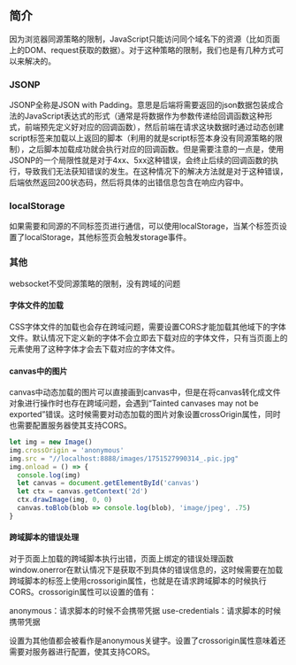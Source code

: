 ## 简介

因为浏览器同源策略的限制，JavaScript只能访问同个域名下的资源（比如页面上的DOM、request获取的数据）。对于这种策略的限制，我们也是有几种方式可以来解决的。

### JSONP

JSONP全称是JSON with Padding。意思是后端将需要返回的json数据包装成合法的JavaScript表达式的形式（通常是将数据作为参数传递给回调函数这种形式，前端预先定义好对应的回调函数），然后前端在请求这块数据时通过动态创建script标签来加载以上返回的脚本（利用的就是script标签本身没有同源策略的限制），之后脚本加载成功就会执行对应的回调函数。但是需要注意的一点是，使用JSONP的一个局限性就是对于4xx、5xx这种错误，会终止后续的回调函数的执行，导致我们无法获知错误的发生。在这种情况下的解决方法就是对于这种错误，后端依然返回200状态码，然后将具体的出错信息包含在响应内容中。

### localStorage

如果需要和同源的不同标签页进行通信，可以使用localStorage，当某个标签页设置了localStorage，其他标签页会触发storage事件。

### 其他

websocket不受同源策略的限制，没有跨域的问题

#### 字体文件的加载

CSS字体文件的加载也会存在跨域问题，需要设置CORS才能加载其他域下的字体文件。默认情况下定义新的字体不会立即去下载对应的字体文件，只有当页面上的元素使用了这种字体才会去下载对应的字体文件。

#### canvas中的图片

canvas中动态加载的图片可以直接画到canvas中，但是在将canvas转化成文件对象进行操作时也存在跨域问题，会遇到“Tainted canvases may not be exported”错误。这时候需要对动态加载的图片对象设置crossOrigin属性，同时也需要配置服务器使其支持CORS。

```javascript
let img = new Image()
img.crossOrigin = 'anonymous'
img.src = "//localhost:8888/images/1751527990314_.pic.jpg"
img.onload = () => {
  console.log(img)
  let canvas = document.getElementById('canvas')
  let ctx = canvas.getContext('2d')
  ctx.drawImage(img, 0, 0)
  canvas.toBlob(blob => console.log(blob), 'image/jpeg', .75)
}
```

#### 跨域脚本的错误处理

对于页面上加载的跨域脚本执行出错，页面上绑定的错误处理函数window.onerror在默认情况下是获取不到具体的错误信息的，这时候需要在加载跨域脚本的标签上使用crossorigin属性，也就是在请求跨域脚本的时候执行CORS。crossorigin属性可以设置的值有：

anonymous：请求脚本的时候不会携带凭据
use-credentials：请求脚本的时候携带凭据

设置为其他值都会被看作是anonymous关键字。设置了crossorigin属性意味着还需要对服务器进行配置，使其支持CORS。
